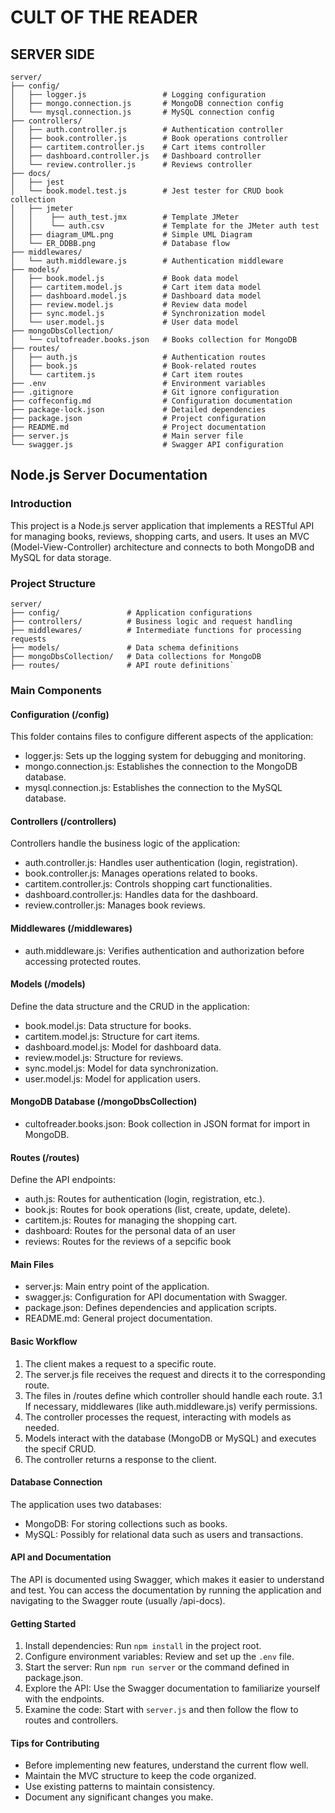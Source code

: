 # CULT OF THE READER

## SERVER SIDE

```
server/
├── config/
│   ├── logger.js                 # Logging configuration
│   ├── mongo.connection.js       # MongoDB connection config
│   └── mysql.connection.js       # MySQL connection config
├── controllers/
│   ├── auth.controller.js        # Authentication controller
│   ├── book.controller.js        # Book operations controller
│   ├── cartitem.controller.js    # Cart items controller
│   ├── dashboard.controller.js   # Dashboard controller
│   └── review.controller.js      # Reviews controller
├── docs/
│   ├── jest
│   └── book.model.test.js        # Jest tester for CRUD book collection
│   ├── jmeter
│   │    ├── auth_test.jmx        # Template JMeter
│   │    └── auth.csv             # Template for the JMeter auth test
│   ├── diagram_UML.png           # Simple UML Diagram
│   └── ER_DDBB.png               # Database flow
├── middlewares/
│   └── auth.middleware.js        # Authentication middleware
├── models/
│   ├── book.model.js             # Book data model
│   ├── cartitem.model.js         # Cart item data model
│   ├── dashboard.model.js        # Dashboard data model
│   ├── review.model.js           # Review data model
│   ├── sync.model.js             # Synchronization model
│   └── user.model.js             # User data model
├── mongoDbsCollection/
│   └── cultofreader.books.json   # Books collection for MongoDB
├── routes/
│   ├── auth.js                   # Authentication routes
│   ├── book.js                   # Book-related routes
│   └── cartitem.js               # Cart item routes
├── .env                          # Environment variables
├── .gitignore                    # Git ignore configuration
├── coffeconfig.md                # Configuration documentation
├── package-lock.json             # Detailed dependencies
├── package.json                  # Project configuration
├── README.md                     # Project documentation
├── server.js                     # Main server file
└── swagger.js                    # Swagger API configuration
```

## Node.js Server Documentation

### Introduction

This project is a Node.js server application that implements a RESTful API for managing books, reviews, shopping carts, and users. It uses an MVC (Model-View-Controller) architecture and connects to both MongoDB and MySQL for data storage.

### Project Structure

```
server/
├── config/               # Application configurations
├── controllers/          # Business logic and request handling
├── middlewares/          # Intermediate functions for processing requests
├── models/               # Data schema definitions
├── mongoDbsCollection/   # Data collections for MongoDB
├── routes/               # API route definitions`
```

### Main Components

#### Configuration (/config)

This folder contains files to configure different aspects of the application:

- logger.js: Sets up the logging system for debugging and monitoring.
- mongo.connection.js: Establishes the connection to the MongoDB database.
- mysql.connection.js: Establishes the connection to the MySQL database.

#### Controllers (/controllers)

Controllers handle the business logic of the application:

- auth.controller.js: Handles user authentication (login, registration).
- book.controller.js: Manages operations related to books.
- cartitem.controller.js: Controls shopping cart functionalities.
- dashboard.controller.js: Handles data for the dashboard.
- review.controller.js: Manages book reviews.

#### Middlewares (/middlewares)

- auth.middleware.js: Verifies authentication and authorization before accessing protected routes.

#### Models (/models)

Define the data structure and the CRUD in the application:

- book.model.js: Data structure for books.
- cartitem.model.js: Structure for cart items.
- dashboard.model.js: Model for dashboard data.
- review.model.js: Structure for reviews.
- sync.model.js: Model for data synchronization.
- user.model.js: Model for application users.

#### MongoDB Database (/mongoDbsCollection)

- cultofreader.books.json: Book collection in JSON format for import in MongoDB.

#### Routes (/routes)

Define the API endpoints:

- auth.js: Routes for authentication (login, registration, etc.).
- book.js: Routes for book operations (list, create, update, delete).
- cartitem.js: Routes for managing the shopping cart.
- dashboard: Routes for the personal data of an user
- reviews: Routes for the reviews of a sepcific book

#### Main Files

- server.js: Main entry point of the application.
- swagger.js: Configuration for API documentation with Swagger.
- package.json: Defines dependencies and application scripts.
- README.md: General project documentation.

#### Basic Workflow

1. The client makes a request to a specific route.
2. The server.js file receives the request and directs it to the corresponding route.
3. The files in /routes define which controller should handle each route.
3.1 If necessary, middlewares (like auth.middleware.js) verify permissions.
4. The controller processes the request, interacting with models as needed.
5. Models interact with the database (MongoDB or MySQL) and executes the specif CRUD.
6. The controller returns a response to the client.

#### Database Connection

The application uses two databases:

- MongoDB: For storing collections such as books.
- MySQL: Possibly for relational data such as users and transactions.

#### API and Documentation

The API is documented using Swagger, which makes it easier to understand and test. You can access the documentation by running the application and navigating to the Swagger route (usually /api-docs).

#### Getting Started

1. Install dependencies: Run `npm install` in the project root.
2. Configure environment variables: Review and set up the `.env` file.
3. Start the server: Run `npm run server` or the command defined in package.json.
4. Explore the API: Use the Swagger documentation to familiarize yourself with the endpoints.
5. Examine the code: Start with `server.js` and then follow the flow to routes and controllers.

#### Tips for Contributing

- Before implementing new features, understand the current flow well.
- Maintain the MVC structure to keep the code organized.
- Use existing patterns to maintain consistency.
- Document any significant changes you make.
